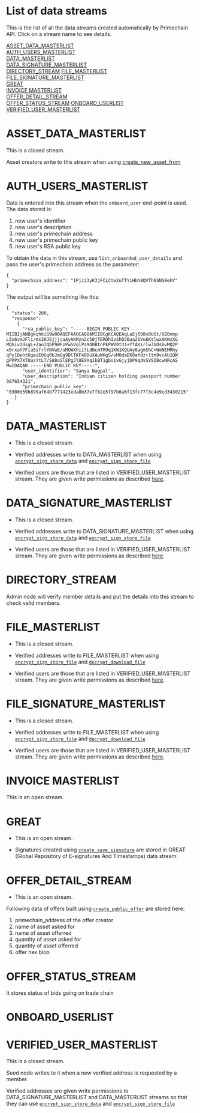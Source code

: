 # List of data streams

This is the list of all the data streams created automatically by Primechain API. Click on a stream name to see details.

[ASSET_DATA_MASTERLIST](#asset_data_masterlist)     
[AUTH_USERS_MASTERLIST](#auth_users_masterlist)   
[DATA_MASTERLIST](#data_masterlist)     
[DATA_SIGNATURE_MASTERLIST](#data_signature_masterlist)   
[DIRECTORY_STREAM](#directory_stream)
[FILE_MASTERLIST](#file_masterlist)     
[FILE_SIGNATURE_MASTERLIST](#file_signature_masterlist)    
[GREAT](#great)   
[INVOICE MASTERLIST](#invoice_masterlist)  
[OFFER_DETAIL_STREAM](#offer_detail_stream)   
[OFFER_STATUS_STREAM](#offer_status_stream)
[ONBOARD_USERLIST](#onboard_userlist)      
[VERIFIED_USER_MASTERLIST](#verified_user_masterlist)   
 

# ASSET_DATA_MASTERLIST
This is a closed stream.

Asset creators write to this stream when using [create_new_asset_from](https://github.com/Primechain/primechain-api-docs/blob/master/docs/Smart%20Asset%20Lifecycle%20Management.MD#1-create-a-new-asset)


# AUTH_USERS_MASTERLIST
Data is entered into this stream when the `onboard_user` end-point is used. The data stored is:
1. new user's identifier
2. new user's description
3. new user's primechain address
4. new user's primechain public key
5. new user's RSA public key

To obtain the data in this stream, use `list_onboarded_user_details` and pass the user's primechain address as the parameter:
```
{
  "primechain_address": "1Pjzi3yK3jFCLCte2uTTYiHbh8QVTh6SNS8ehY"
}
```
The output will be something like this:
```
{
  "status": 200,
  "response": 
    {
      "rsa_public_key": "-----BEGIN PUBLIC KEY----- MIIBIjANBgkqhkiG9w0BAQEFAAOCAQ8AMIIBCgKCAQEAqLaEj608vDUGt/XZ0nmp L5x6vmJFli/ms30JSjjjcaAyAKMzn2c50jTERDhIvSh02Baa2SVu6KtlwxAKWzXG MQhiv2dsgL+ZanIQbP9WFzPw5VqlPs9O0BtnPkPWV9t31+YTAKirlwJbOsbvMQ2P x0rxaY7Fia5ifrlYNVwE/uMOWXhii7LdNcmTR9q1KW1KQUAy8agmShC+WmNEMRhy qPy1DehtKgeiE0Gq0bJmGg9BlTKF40DuXAuWHgS/oMOdaEK0afdz+ltm9vcAU1OW gPPPX7XTOusYtLT/S88oSlEPgJl0E9Xq1kBT1gbs1vGjyjDP9qdvSVSIBcwNRcAS MwIDAQAB -----END PUBLIC KEY-----",
      "user_identifier": "Sanya Nagpal",
      "user_description": "Indian citizen holding passport number 987654321",
      "primechain_public_key": "0300d59b899af64b7771423eda8b37e7f62e5f97b6a6f13fc77f3c4e9cd3430215"
   }
}
```

 
# DATA_MASTERLIST   
* This is a closed stream.

* Verified addresses write to DATA_MASTERLIST when using [`encrypt_sign_store_data`](https://github.com/Primechain/primechain-api-docs/blob/master/docs/Encrypted%20data%20storage.MD#2-sign-encrypt-and-store-data-in-the-blockchain) and [`encrypt_sign_store_file`](https://github.com/Primechain/primechain-api-docs/blob/master/docs/Encrypted%20data%20storage.MD#4-sign-encrypt-and-store-a-file-in-the-blockchain)

* Verified users are those that are listed in VERIFIED_USER_MASTERLIST stream. They are given write permissions as described [here](https://github.com/Primechain/primechain-api/blob/master/README.md#28-verified-users).


# DATA_SIGNATURE_MASTERLIST   
* This is a closed stream.

* Verified addresses write to DATA_SIGNATURE_MASTERLIST when using [`encrypt_sign_store_data`](https://github.com/Primechain/primechain-api-docs/blob/master/docs/Encrypted%20data%20storage.MD#2-sign-encrypt-and-store-data-in-the-blockchain) and [`encrypt_sign_store_file`](https://github.com/Primechain/primechain-api-docs/blob/master/docs/Encrypted%20data%20storage.MD#4-sign-encrypt-and-store-a-file-in-the-blockchain)

* Verified users are those that are listed in VERIFIED_USER_MASTERLIST stream. They are given write permissions as described [here](https://github.com/Primechain/primechain-api/blob/master/README.md#28-verified-users).

# DIRECTORY_STREAM
Admin node will verify member details and put the details into this stream to check valid members.

# FILE_MASTERLIST   
* This is a closed stream.

* Verified addresses write to FILE_MASTERLIST when using [`encrypt_sign_store_file`](https://github.com/Primechain/primechain-api-docs/blob/master/docs/Encrypted%20data%20storage.MD#4-sign-encrypt-and-store-a-file-in-the-blockchain) and [`decrypt_download_file`](https://github.com/Primechain/primechain-api-docs/blob/master/docs/Encrypted%20data%20storage.MD#5-decrypt-verify-and-retrieve-a-file-from-the-blockchain)

* Verified users are those that are listed in VERIFIED_USER_MASTERLIST stream. They are given write permissions as described [here](https://github.com/Primechain/primechain-api/blob/master/README.md#28-verified-users).


# FILE_SIGNATURE_MASTERLIST   
* This is a closed stream.

* Verified addresses write to FILE_MASTERLIST when using [`encrypt_sign_store_file`](https://github.com/Primechain/primechain-api-docs/blob/master/docs/Encrypted%20data%20storage.MD#4-sign-encrypt-and-store-a-file-in-the-blockchain) and [`decrypt_download_file`](https://github.com/Primechain/primechain-api-docs/blob/master/docs/Encrypted%20data%20storage.MD#5-decrypt-verify-and-retrieve-a-file-from-the-blockchain)

* Verified users are those that are listed in VERIFIED_USER_MASTERLIST stream. They are given write permissions as described [here](https://github.com/Primechain/primechain-api/blob/master/README.md#28-verified-users).

# INVOICE MASTERLIST
This is an open stream.

# GREAT   
* This is an open stream.

* Signatures created using [`create_save_signature`](https://github.com/Primechain/primechain-api-docs/blob/master/docs/Digital%20signatures.MD#3-sign-and-store-signature-in-great) are stored in GREAT (Global Repository of E-signatures And Timestamps) data stream.


# OFFER_DETAIL_STREAM   
* This is an open stream.

Following data of offers built using [`create_public_offer`](https://github.com/Primechain/primechain-api-docs/blob/master/docs/Offer%20management.MD#1-create-a-public-offer) are stored here: 

1. primechain_address of the offer creator   
2. name of asset asked for   
3. name of asset offerred   
4. quantity of asset asked for   
5. quantity of asset offerred   
6. offer hex blob   


# OFFER_STATUS_STREAM
It stores status of bids going on trade chain


# ONBOARD_USERLIST
    

# VERIFIED_USER_MASTERLIST   
This is a closed stream.

Seed node writes to it when a new verified address is requested by a member. 

Verified addresses are given write permissions to  DATA_SIGNATURE_MASTERLIST and DATA_MASTERLIST streams so that they can use [`encrypt_sign_store_data`](https://github.com/Primechain/primechain-api-docs/blob/master/docs/Encrypted%20data%20storage.MD#2-sign-encrypt-and-store-data-in-the-blockchain) and [`encrypt_sign_store_file`](https://github.com/Primechain/primechain-api-docs/blob/master/docs/Encrypted%20data%20storage.MD#4-sign-encrypt-and-store-a-file-in-the-blockchain)
